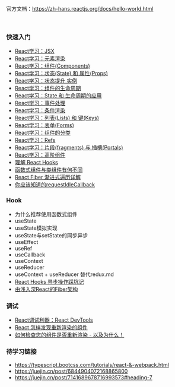 官方文档：https://zh-hans.reactjs.org/docs/hello-world.html

<br>

### 快速入门
- [React学习：JSX](https://blog.csdn.net/b954960630/article/details/79670327)
- [React学习：元素渲染](https://blog.csdn.net/b954960630/article/details/79809898)
- [React学习：组件(Components)](https://blog.csdn.net/b954960630/article/details/79814331)
- [React学习：状态(State) 和 属性(Props)](https://blog.csdn.net/b954960630/article/details/79822639)
- [React学习：状态提升 实例](https://blog.csdn.net/b954960630/article/details/80216160)
- [React学习：组件的生命周期](https://blog.csdn.net/b954960630/article/details/79823360)
- [React学习：State 和 生命周期的应用](https://blog.csdn.net/b954960630/article/details/79849989)
- [React学习：事件处理](https://blog.csdn.net/b954960630/article/details/79858083)
- [React学习：条件渲染](https://blog.csdn.net/b954960630/article/details/79946088)
- [React学习：列表(Lists) 和 键(Keys)](https://blog.csdn.net/b954960630/article/details/79946242)
- [React学习：表单(Forms)](https://blog.csdn.net/b954960630/article/details/79951209)
- [React学习：组件的分类](https://blog.csdn.net/b954960630/article/details/80198894)
- [React学习：Refs](https://blog.csdn.net/b954960630/article/details/80197173)
- [React学习：片段(fragments) 与 插槽(Portals)](https://blog.csdn.net/b954960630/article/details/80200905)
- [React学习：高阶组件](https://blog.csdn.net/b954960630/article/details/80180904)
- [理解 React Hooks](https://zhuanlan.zhihu.com/p/347136271)
- [函数式组件与类组件有何不同](https://overreacted.io/zh-hans/how-are-function-components-different-from-classes/)
- [React Fiber 渐进式遍历详解](https://segmentfault.com/a/1190000018250127)
- [你应该知道的requestIdleCallback](https://segmentfault.com/a/1190000014457824)

### Hook

- 为什么推荐使用函数式组件
- useState
- useState模拟实现
- useState与setState的同步异步
- useEffect
- useRef
- useCallback
- useContext
- useReducer
- useContext + useReducer 替代redux.md
- [React Hooks 异步操作踩坑记](https://juejin.cn/post/6844903974647103496)
- [由浅入深React的Fiber架构](https://github.com/careteenL/react/tree/master/packages/fiber)


### 调试
- [React调试利器：React DevTools](https://juejin.cn/post/6877546408925200391)
- [React 怎样发现重新渲染的组件](https://juejin.cn/post/7150569747837354014)
- [如何检查您的组件是否重新渲染 - 以及为什么！](https://jsramblings.com/how-to-check-if-your-component-rerendered-and-why/)

### 待学习链接

- https://typescript.bootcss.com/tutorials/react-&-webpack.html
- https://juejin.cn/post/6844904072168865800
- https://juejin.cn/post/7141689678716993573#heading-7

